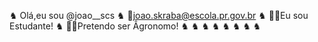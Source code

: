 ♞ Olá,eu sou @joao__scs
♞ 📧joao.skraba@escola.pr.gov.br
♞ 👨‍🎓Eu sou Estudante!
♞ 👨‍🌾Pretendo ser Âgronomo!
♞
♞
♞
♞
♞
♞
♞
♞
